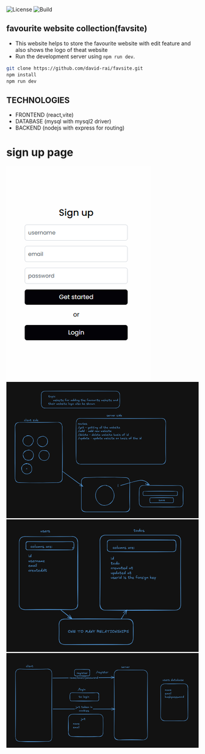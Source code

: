 ![License](https://img.shields.io/badge/license-MIT-blue.svg)
![Build](https://img.shields.io/badge/build-passing-brightgreen)


## favourite website collection(favsite)
- This website helps to store the favourite website with edit feature and also shows the logo of theat website
- Run the development server using `npm run dev`.
```bash
git clone https://github.com/david-rai/favsite.git
npm install
npm run dev
```

## TECHNOLOGIES
- FRONTEND (react,vite)
- DATABASE (mysql with mysql2 driver)
- BACKEND (nodejs with express for routing)

# sign up page
<img src="./archtecture/Screenshot 2025-04-21 113342.png">

<img src="./archtecture/design.png">
<img src="./archtecture/design1.png">
<img src="./archtecture/design2.png">

